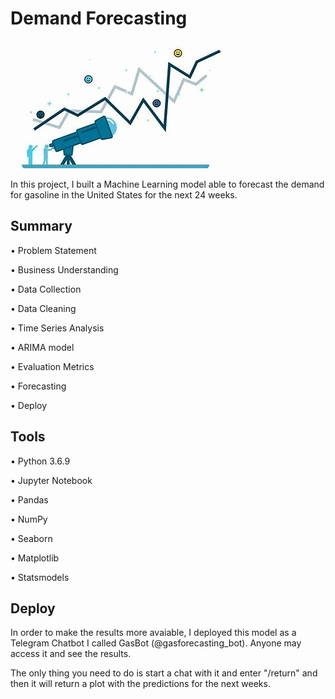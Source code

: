 # Demand Forecasting
![Image](image.jpeg)

In this project, I built a Machine Learning model able to forecast the demand for gasoline in the United States for the next 24 weeks.

## Summary

• Problem Statement

• Business Understanding

• Data Collection

• Data Cleaning

• Time Series Analysis

• ARIMA model

• Evaluation Metrics

• Forecasting

• Deploy

## Tools

• Python 3.6.9

• Jupyter Notebook

• Pandas

• NumPy

• Seaborn

• Matplotlib

• Statsmodels

## Deploy 

In order to make the results more avaiable, I deployed this model as a Telegram Chatbot I called GasBot (@gasforecasting_bot). Anyone may access it and see the results. 

The only thing you need to do is start a chat with it and enter "/return" and then it will return a plot with the predictions for the next weeks.
